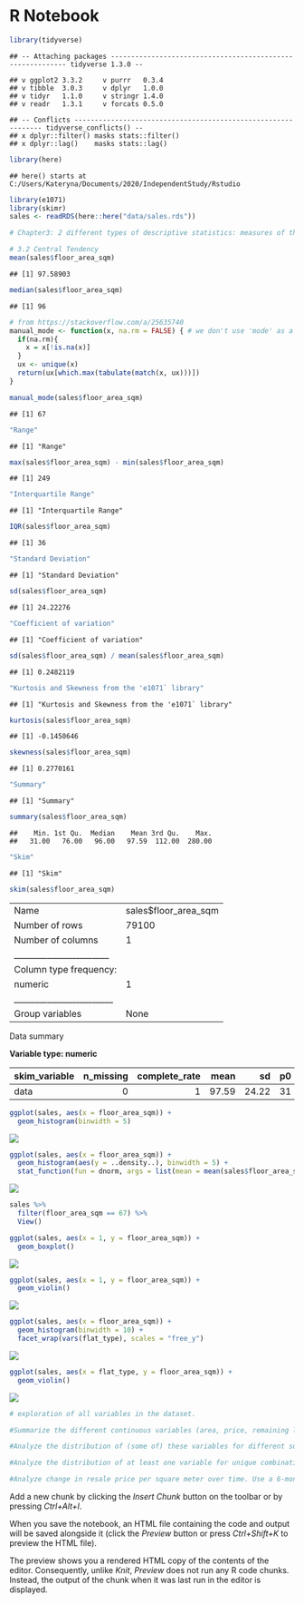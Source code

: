 R Notebook
================

``` r
library(tidyverse)
```

    ## -- Attaching packages ----------------------------------------------------------- tidyverse 1.3.0 --

    ## v ggplot2 3.3.2     v purrr   0.3.4
    ## v tibble  3.0.3     v dplyr   1.0.0
    ## v tidyr   1.1.0     v stringr 1.4.0
    ## v readr   1.3.1     v forcats 0.5.0

    ## -- Conflicts -------------------------------------------------------------- tidyverse_conflicts() --
    ## x dplyr::filter() masks stats::filter()
    ## x dplyr::lag()    masks stats::lag()

``` r
library(here)
```

    ## here() starts at C:/Users/Kateryna/Documents/2020/IndependentStudy/Rstudio

``` r
library(e1071)
library(skimr)
sales <- readRDS(here::here("data/sales.rds"))
```

``` r
# Chapter3: 2 different types of descriptive statistics: measures of the central tendency and measures of dispersion.

# 3.2 Central Tendency
mean(sales$floor_area_sqm) 
```

    ## [1] 97.58903

``` r
median(sales$floor_area_sqm)
```

    ## [1] 96

``` r
# from https://stackoverflow.com/a/25635740
manual_mode <- function(x, na.rm = FALSE) { # we don't use 'mode' as a function name because it already exists
  if(na.rm){
    x = x[!is.na(x)]
  }
  ux <- unique(x)
  return(ux[which.max(tabulate(match(x, ux)))])
}

manual_mode(sales$floor_area_sqm)
```

    ## [1] 67

``` r
"Range"
```

    ## [1] "Range"

``` r
max(sales$floor_area_sqm) - min(sales$floor_area_sqm)
```

    ## [1] 249

``` r
"Interquartile Range"
```

    ## [1] "Interquartile Range"

``` r
IQR(sales$floor_area_sqm)
```

    ## [1] 36

``` r
"Standard Deviation"
```

    ## [1] "Standard Deviation"

``` r
sd(sales$floor_area_sqm)
```

    ## [1] 24.22276

``` r
"Coefficient of variation"
```

    ## [1] "Coefficient of variation"

``` r
sd(sales$floor_area_sqm) / mean(sales$floor_area_sqm)
```

    ## [1] 0.2482119

``` r
"Kurtosis and Skewness from the 'e1071` library"
```

    ## [1] "Kurtosis and Skewness from the 'e1071` library"

``` r
kurtosis(sales$floor_area_sqm)
```

    ## [1] -0.1450646

``` r
skewness(sales$floor_area_sqm)
```

    ## [1] 0.2770161

``` r
"Summary"
```

    ## [1] "Summary"

``` r
summary(sales$floor_area_sqm)
```

    ##    Min. 1st Qu.  Median    Mean 3rd Qu.    Max. 
    ##   31.00   76.00   96.00   97.59  112.00  280.00

``` r
"Skim"
```

    ## [1] "Skim"

``` r
skim(sales$floor_area_sqm)
```

|                                                  |                        |
| :----------------------------------------------- | :--------------------- |
| Name                                             | sales$floor\_area\_sqm |
| Number of rows                                   | 79100                  |
| Number of columns                                | 1                      |
| \_\_\_\_\_\_\_\_\_\_\_\_\_\_\_\_\_\_\_\_\_\_\_   |                        |
| Column type frequency:                           |                        |
| numeric                                          | 1                      |
| \_\_\_\_\_\_\_\_\_\_\_\_\_\_\_\_\_\_\_\_\_\_\_\_ |                        |
| Group variables                                  | None                   |

Data summary

**Variable type:
numeric**

| skim\_variable | n\_missing | complete\_rate |  mean |    sd | p0 | p25 | p50 | p75 | p100 | hist  |
| :------------- | ---------: | -------------: | ----: | ----: | -: | --: | --: | --: | ---: | :---- |
| data           |          0 |              1 | 97.59 | 24.22 | 31 |  76 |  96 | 112 |  280 | ▃▇▁▁▁ |

``` r
ggplot(sales, aes(x = floor_area_sqm)) + 
  geom_histogram(binwidth = 5)
```

![](Notebook2_files/figure-gfm/unnamed-chunk-4-1.png)<!-- -->

``` r
ggplot(sales, aes(x = floor_area_sqm)) + 
  geom_histogram(aes(y = ..density..), binwidth = 5) +
  stat_function(fun = dnorm, args = list(mean = mean(sales$floor_area_sqm), sd = sd(sales$floor_area_sqm)))
```

![](Notebook2_files/figure-gfm/unnamed-chunk-5-1.png)<!-- -->

``` r
sales %>% 
  filter(floor_area_sqm == 67) %>% 
  View()
```

``` r
ggplot(sales, aes(x = 1, y = floor_area_sqm)) + 
  geom_boxplot()
```

![](Notebook2_files/figure-gfm/unnamed-chunk-7-1.png)<!-- -->

``` r
ggplot(sales, aes(x = 1, y = floor_area_sqm)) + 
  geom_violin()
```

![](Notebook2_files/figure-gfm/unnamed-chunk-8-1.png)<!-- -->

``` r
ggplot(sales, aes(x = floor_area_sqm)) + 
  geom_histogram(binwidth = 10) +
  facet_wrap(vars(flat_type), scales = "free_y")
```

![](Notebook2_files/figure-gfm/unnamed-chunk-9-1.png)<!-- -->

``` r
ggplot(sales, aes(x = flat_type, y = floor_area_sqm)) + 
  geom_violin()
```

![](Notebook2_files/figure-gfm/unnamed-chunk-10-1.png)<!-- -->

``` r
# exploration of all variables in the dataset. 

#Summarize the different continuous variables (area, price, remaining lease) as well as the nominal/ordinal variables (month, flat_type, town, flat_model, storey_range), summarize these variables in both table (stats on central tendency and distribution) and visual form.

#Analyze the distribution of (some of) these variables for different subsets of the data. For example, explore the difference between towns, or between flat types.

#Analyze the distribution of at least one variable for unique combinations of town and flat_type (for each town, for each flat type: Ang Mo Kio, 1 room; Ang Mo Kio 2 room; etc.)

#Analyze change in resale price per square meter over time. Use a 6-month moving average to do so.
```

Add a new chunk by clicking the *Insert Chunk* button on the toolbar or
by pressing *Ctrl+Alt+I*.

When you save the notebook, an HTML file containing the code and output
will be saved alongside it (click the *Preview* button or press
*Ctrl+Shift+K* to preview the HTML file).

The preview shows you a rendered HTML copy of the contents of the
editor. Consequently, unlike *Knit*, *Preview* does not run any R code
chunks. Instead, the output of the chunk when it was last run in the
editor is displayed.
